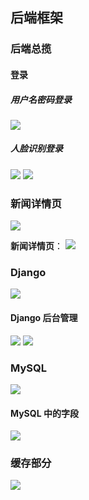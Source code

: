 ## 后端框架

### 后端总揽

#### 登录

##### 用户名密码登录
![](https://pic.imgdb.cn/item/613cb6f944eaada739a1bf03.jpg)

##### 人脸识别登录
![](https://pic.imgdb.cn/item/613cb41b44eaada7399327c4.jpg)
![](https://pic.imgdb.cn/item/613cb62444eaada7399dcef9.jpg)

### 新闻详情页
![](https://pic.imgdb.cn/item/613ca61e44eaada7394c5a12.jpg)

**新闻详情页**：
![](https://pic.imgdb.cn/item/613cab0644eaada73965bbd6.jpg)

### Django 
![](https://pic.imgdb.cn/item/613c80b044eaada739f51aae.jpg)

#### Django 后台管理

![](https://pic.imgdb.cn/item/613cb78444eaada739a46754.jpg)
![](https://pic.imgdb.cn/item/613cad3b44eaada73970c96d.jpg)

### MySQL
![](https://pic.imgdb.cn/item/613c80ef44eaada739f57e14.jpg)

#### MySQL 中的字段
![](https://pic.imgdb.cn/item/613cb8dc44eaada739aa8e5c.jpg)

### 缓存部分
![](https://pic.imgdb.cn/item/613c812944eaada739f5d8ae.jpg)

